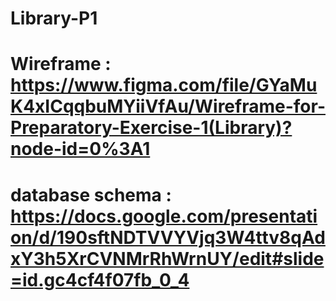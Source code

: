 # Library-P1

# Wireframe : https://www.figma.com/file/GYaMuK4xICqqbuMYiiVfAu/Wireframe-for-Preparatory-Exercise-1(Library)?node-id=0%3A1

# database schema : https://docs.google.com/presentation/d/190sftNDTVVYVjq3W4ttv8qAdxY3h5XrCVNMrRhWrnUY/edit#slide=id.gc4cf4f07fb_0_4
